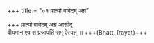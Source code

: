 +++
title = "०१ व्रात्यो वावेदम् अग्र"

+++
व्रात्यो वावेदम् अग्र आसीद्  
वीयमान एव स प्रजापतिं सम् ऐरयत् ॥ +++(Bhatt. īrayat)+++